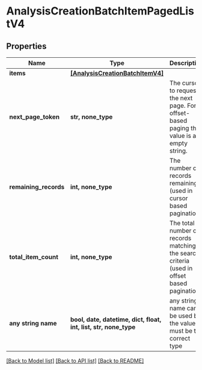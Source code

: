 # AnalysisCreationBatchItemPagedListV4


## Properties
Name | Type | Description | Notes
------------ | ------------- | ------------- | -------------
**items** | [**[AnalysisCreationBatchItemV4]**](AnalysisCreationBatchItemV4.md) |  | 
**next_page_token** | **str, none_type** | The cursor to request the next page. For offset-based paging the value is an empty string. | [optional] 
**remaining_records** | **int, none_type** | The number of records remaining (used in cursor based pagination) | [optional] 
**total_item_count** | **int, none_type** | The total number of records matching the search criteria (used in offset based pagination) | [optional] 
**any string name** | **bool, date, datetime, dict, float, int, list, str, none_type** | any string name can be used but the value must be the correct type | [optional]

[[Back to Model list]](../README.md#documentation-for-models) [[Back to API list]](../README.md#documentation-for-api-endpoints) [[Back to README]](../README.md)



